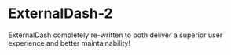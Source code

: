 # ExternalDash-2
ExternalDash completely re-written to both deliver a superior user experience and better maintainability!
